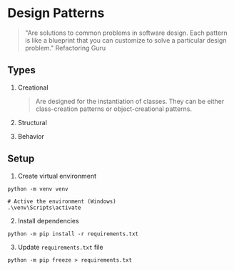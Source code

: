 # Design Patterns

> "Are solutions to common problems in software design. Each pattern is like a blueprint that you can customize to solve a particular design problem." Refactoring Guru

## Types

1. Creational

   > Are designed for the instantiation of classes. They can be either class-creation patterns or object-creational patterns.

2. Structural
3. Behavior

## Setup

1. Create virtual environment

```
python -m venv venv

# Active the environment (Windows)
.\venv\Scripts\activate
```

2. Install dependencies

```
python -m pip install -r requirements.txt
```

3. Update `requirements.txt` file

```
python -m pip freeze > requirements.txt
```

